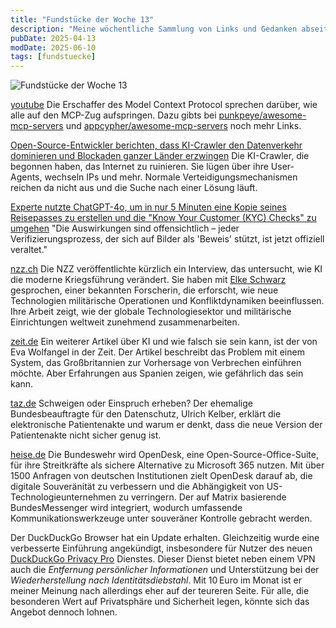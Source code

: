 ```yaml
---
title: "Fundstücke der Woche 13"
description: "Meine wöchentliche Sammlung von Links und Gedanken abseits der Tagebucheinträge."
pubDate: 2025-04-13
modDate: 2025-06-10
tags: [fundstuecke]
---
```


![Fundstücke der Woche 13](https://www.marcus-povey.co.uk/fundstuecke-der-woche-13/)

[youtube](https://www.youtube.com/watch?v=m2VqaNKstGc)
Die Erschaffer des Model Context Protocol sprechen darüber, wie alle auf den MCP-Zug aufspringen. Dazu gibts bei [punkpeye/awesome-mcp-servers](https://github.com/punkpeye/awesome-mcp-servers) und [appcypher/awesome-mcp-servers](https://github.com/appcypher/awesome-mcp-servers) noch mehr Links.

[Open-Source-Entwickler berichten, dass KI-Crawler den Datenverkehr dominieren und Blockaden ganzer Länder erzwingen](https://arstechnica.com/ai/2025/03/devs-say-ai-crawlers-dominate-traffic-forcing-blocks-on-entire-countries/)
Die KI-Crawler, die begonnen haben, das Internet zu ruinieren. Sie lügen über ihre User-Agents, wechseln IPs und mehr. Normale Verteidigungsmechanismen reichen da nicht aus und die Suche nach einer Lösung läuft.

[Experte nutzte ChatGPT-4o, um in nur 5 Minuten eine Kopie seines Reisepasses zu erstellen und die "Know Your Customer (KYC) Checks" zu umgehen](https://securityaffairs.com/176224/security/chatgpt-4o-to-create-a-replica-of-his-passport-in-just-five-minutes.html)
"Die Auswirkungen sind offensichtlich – jeder Verifizierungsprozess, der sich auf Bilder als 'Beweis' stützt, ist jetzt offiziell veraltet."

[nzz.ch](https://archive.is/5rzcq)
Die NZZ veröffentlichte kürzlich ein Interview, das untersucht, wie KI die moderne Kriegsführung verändert.
Sie haben mit [Elke Schwarz](https://www.qmul.ac.uk/politics/staff/profiles/schwarzelke.html) gesprochen, einer bekannten Forscherin, die erforscht, wie neue Technologien militärische Operationen und Konfliktdynamiken beeinflussen.
Ihre Arbeit zeigt, wie der globale Technologiesektor und militärische Einrichtungen weltweit zunehmend zusammenarbeiten.

[zeit.de](https://archive.ph/x31lc)
Ein weiterer Artikel über KI und wie falsch sie sein kann, ist der von Eva Wolfangel in der Zeit. Der Artikel beschreibt das Problem mit einem System, das Großbritannien zur Vorhersage von Verbrechen einführen möchte. Aber Erfahrungen aus Spanien zeigen, wie gefährlich das sein kann.

[taz.de](https://taz.de/Datenschuetzer-ueber-neue-Patientenakte/!6059544/)
Schweigen oder Einspruch erheben? Der ehemalige Bundesbeauftragte für den Datenschutz, Ulrich Kelber, erklärt die elektronische Patientenakte und warum er denkt, dass die neue Version der Patientenakte nicht sicher genug ist.

[heise.de](https://archive.ph/VMeSd)
Die Bundeswehr wird OpenDesk, eine Open-Source-Office-Suite, für ihre Streitkräfte als sichere Alternative zu Microsoft 365 nutzen.
Mit über 1500 Anfragen von deutschen Institutionen zielt OpenDesk darauf ab, die digitale Souveränität zu verbessern und die Abhängigkeit von US-Technologieunternehmen zu verringern.
Der auf Matrix basierende BundesMessenger wird integriert, wodurch umfassende Kommunikationswerkzeuge unter souveräner Kontrolle gebracht werden.

Der DuckDuckGo Browser hat ein Update erhalten.
Gleichzeitig wurde eine verbesserte Einführung angekündigt, insbesondere für Nutzer des neuen [DuckDuckGo Privacy Pro](https://duckduckgo.com/duckduckgo-help-pages/privacy-pro/) Dienstes.
Dieser Dienst bietet neben einem VPN auch die _Entfernung persönlicher Informationen_ und Unterstützung bei der _Wiederherstellung nach Identitätsdiebstahl_.
Mit 10 Euro im Monat ist er meiner Meinung nach allerdings eher auf der teureren Seite.
Für alle, die besonderen Wert auf Privatsphäre und Sicherheit legen, könnte sich das Angebot dennoch lohnen.
